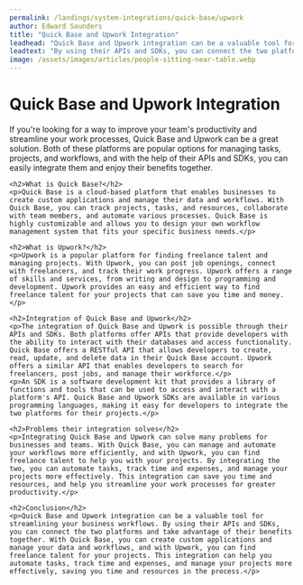 ```yaml
---
permalink: /landings/system-integrations/quick-base/upwork
author: Edward Saunders
title: "Quick Base and Upwork Integration"
leadhead: "Quick Base and Upwork integration can be a valuable tool for streamlining your business workflows"
leadtext: "By using their APIs and SDKs, you can connect the two platforms and take advantage of their benefits together. With Quick Base, you can create custom applications and manage your data and workflows, and with Upwork, you can find freelance talent for your projects. This integration can help you automate tasks, track time and expenses, and manage your projects more effectively, saving you time and resources in the process."
image: /assets/images/articles/people-sitting-near-table.webp
---
```

<div class="arttext">    <h1>Quick Base and Upwork Integration</h1>
    <p>If you're looking for a way to improve your team's productivity and streamline your work processes, Quick Base and Upwork can be a great solution. Both of these platforms are popular options for managing tasks, projects, and workflows, and with the help of their APIs and SDKs, you can easily integrate them and enjoy their benefits together.</p>
    
    <h2>What is Quick Base?</h2>
    <p>Quick Base is a cloud-based platform that enables businesses to create custom applications and manage their data and workflows. With Quick Base, you can track projects, tasks, and resources, collaborate with team members, and automate various processes. Quick Base is highly customizable and allows you to design your own workflow management system that fits your specific business needs.</p>
    
    <h2>What is Upwork?</h2>
    <p>Upwork is a popular platform for finding freelance talent and managing projects. With Upwork, you can post job openings, connect with freelancers, and track their work progress. Upwork offers a range of skills and services, from writing and design to programming and development. Upwork provides an easy and efficient way to find freelance talent for your projects that can save you time and money.</p>
    
    <h2>Integration of Quick Base and Upwork</h2>
    <p>The integration of Quick Base and Upwork is possible through their APIs and SDKs. Both platforms offer APIs that provide developers with the ability to interact with their databases and access functionality. Quick Base offers a RESTful API that allows developers to create, read, update, and delete data in their Quick Base account. Upwork offers a similar API that enables developers to search for freelancers, post jobs, and manage their workforce.</p>
    <p>An SDK is a software development kit that provides a library of functions and tools that can be used to access and interact with a platform's API. Quick Base and Upwork SDKs are available in various programming languages, making it easy for developers to integrate the two platforms for their projects.</p>
    
    <h2>Problems their integration solves</h2>
    <p>Integrating Quick Base and Upwork can solve many problems for businesses and teams. With Quick Base, you can manage and automate your workflows more efficiently, and with Upwork, you can find freelance talent to help you with your projects. By integrating the two, you can automate tasks, track time and expenses, and manage your projects more effectively. This integration can save you time and resources, and help you streamline your work processes for greater productivity.</p>
    
    <h2>Conclusion</h2>
    <p>Quick Base and Upwork integration can be a valuable tool for streamlining your business workflows. By using their APIs and SDKs, you can connect the two platforms and take advantage of their benefits together. With Quick Base, you can create custom applications and manage your data and workflows, and with Upwork, you can find freelance talent for your projects. This integration can help you automate tasks, track time and expenses, and manage your projects more effectively, saving you time and resources in the process.</p>
</div>
